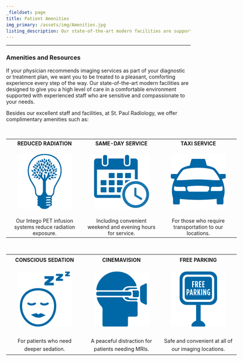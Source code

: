 ```yaml
---
_fieldset: page
title: Patient Amenities
img_primary: /assets/img/Amenities.jpg
listing_description: Our state-of-the-art modern facilities are supported with experienced staff, and feature amenities that are designed to give you a high level of care in a comfortable environment.
---
```

<hr><h3>Amenities and Resources</h3><p>If your physician recommends imaging services as part of your diagnostic or treatment plan, we want you to be treated to a pleasant, comforting experience every step of the way. Our state-of-the-art modern facilities are designed to give you a high level of care in a comfortable environment supported with experienced staff who are sensitive and compassionate to your needs.
</p><p>Besides our excellent staff and facilities, at St. Paul Radiology, we offer complimentary amenities such as:
</p><p><br>
</p><table style="undefined;table-layout: fixed; width: 700px">
<colgroup>
<col style="width: 210px">
<col style="width: 210px">
<col style="width: 210px"></colgroup>
<tbody>
<tr>
	<th><center>REDUCED RADIATION</center>
	</th>
	<th><center>SAME-DAY SERVICE</center>
	</th>
	<th><center>TAXI SERVICE</center>
	</th>
</tr>
<tr>
	<td><img src="/assets/img/Reduced Radiation.png" style="padding-top: 15px; display: block; margin: auto;" alt=""><br>
	</td>
	<td><img src="/assets/img/Same-Day Service.png" style="padding-top: 15px; display: block; margin: auto;" alt=""><br>
	</td>
	<td><img src="/assets/img/Complimentary Taxi Service.png" style="padding-top: 15px; display: block; margin: auto;" alt=""><br>
	</td>
</tr>
<tr>
	<td><center>Our Intego PET infusion systems reduce radiation exposure.</center>
	</td>
	<td><center>Including convenient weekend and evening hours for service.</center>
	</td>
	<td><center>For those who require transportation to our locations.</center>
	</td>
</tr>
</tbody>
</table><p><br>
</p><table style="font-size: 14px; line-height: 22.3999996185303px; width: 700px; table-layout: fixed;" rel="font-size: 14px; line-height: 22.3999996185303px; width: 700px; table-layout: fixed;"><colgroup><col style="width: 210px;"></colgroup><colgroup><col style="width: 210px;"><col style="width: 210px;"></colgroup>
<tbody>
<tr>
	<th><center>CONSCIOUS SEDATION</center>
	</th>
	<th><center>CINEMAVISION</center>
	</th>
	<th><center>FREE PARKING</center>
	</th>
</tr>
<tr>
	<td><img src="/assets/img/Outpatient Conscious Sedation.png" align="middle" style="padding-top: 15px; display: block; margin: auto;" alt=""><br>
	</td>
	<td><img src="/assets/img/Cinemavision.png" align="middle" style="padding-top: 15px; display: block; margin: auto;" alt=""><br>
	</td>
	<td><img src="/assets/img/Free Parking.png" align="middle" style="padding-top: 15px; display: block; margin: auto;" alt=""><br>
	</td>
</tr>
<tr>
	<td><center>For patients who need deeper sedation.</center>
	</td>
	<td><center>A peaceful distraction for patients needing MRIs.</center>
	</td>
	<td><center>Safe and convenient at all of our imaging locations.</center>
	</td>
</tr>
</tbody>
</table>